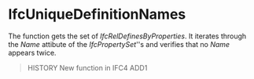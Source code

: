 IfcUniqueDefinitionNames
========================
The function gets the set of _IfcRelDefinesByProperties_. It iterates through
the _Name_ attibute of the _IfcPropertySet_''s and verifies that no _Name_
appears twice.  
> HISTORY  New function in IFC4 ADD1  


